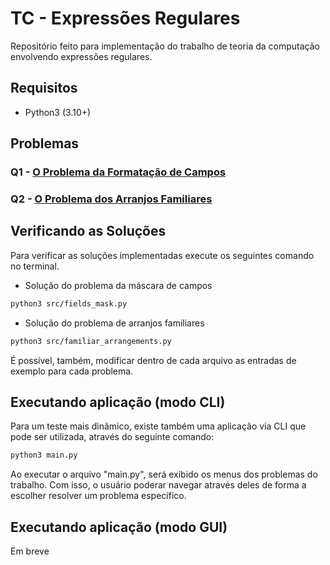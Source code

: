 # TC - Expressões Regulares

Repositório feito para implementação do trabalho de teoria da computação envolvendo expressões regulares.

## Requisitos

- Python3 (3.10+)

## Problemas

### Q1 - [O Problema da Formatação de Campos](src/fields_mask.py)

<!-- Explicação resumida do problema -->

### Q2 - [O Problema dos Arranjos Familiares](src/familiar_arrangements.py)

<!-- Explicação resumida do problema -->

## Verificando as Soluções

Para verificar as soluções implementadas execute os seguintes comando no terminal.

- Solução do problema da máscara de campos

```bash
python3 src/fields_mask.py
```

- Solução do problema de arranjos familiares

```bash
python3 src/familiar_arrangements.py
```

É possível, também, modificar dentro de cada arquivo as entradas de exemplo para cada problema.

## Executando aplicação (modo CLI)

Para um teste mais dinâmico, existe também uma aplicação via CLI que pode ser utilizada, através do seguinte comando:

```bash
python3 main.py
```

Ao executar o arquivo "main.py", será exibido os menus dos problemas do trabalho. Com isso, o usuário poderar navegar através deles
de forma a escolher resolver um problema específico.

## Executando aplicação (modo GUI)

Em breve
